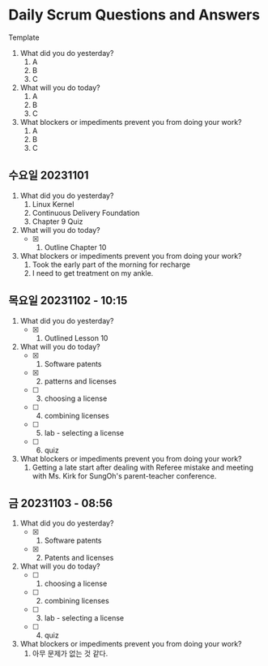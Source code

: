 # Daily Scrum Questions and Answers

Template

1. What did you do yesterday?
   1. A
   2. B
   3. C
2. What will you do today?
   1. A
   2. B
   3. C
3. What blockers or impediments prevent you from doing your work?
   1. A
   2. B
   3. C

## 수요일 20231101

1. What did you do yesterday?
   1. Linux Kernel
   2. Continuous Delivery Foundation
   3. Chapter 9 Quiz
2. What will you do today?
   - [x] 1. Outline Chapter 10
3. What blockers or impediments prevent you from doing your work?
   1. Took the early part of the morning for recharge
   2. I need to get treatment on my ankle.

## 목요일 20231102 - 10:15

1. What did you do yesterday?
   - [x] 1. Outlined Lesson 10
2. What will you do today?
   - [x] 1. Software patents
   - [x] 2. patterns and licenses
   - [ ] 3. choosing a license
   - [ ] 4. combining licenses
   - [ ] 5. lab - selecting a license
   - [ ] 6. quiz
3. What blockers or impediments prevent you from doing your work?
   1. Getting a late start after dealing with Referee mistake and meeting with Ms. Kirk for SungOh's parent-teacher conference.

## 금 20231103 - 08:56

1. What did you do yesterday?
   - [x] 1. Software patents
   - [x] 2. Patents and licenses
2. What will you do today?
   - [ ] 1. choosing a license
   - [ ] 2. combining licenses
   - [ ] 3. lab - selecting a license
   - [ ] 4. quiz
3. What blockers or impediments prevent you from doing your work?
   1. 아무 문제가 없는 것 같다.
